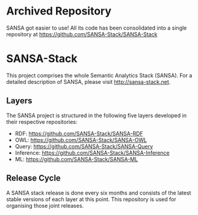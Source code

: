 # Archived Repository

SANSA got easier to use! All its code has been consolidated into a single repository at https://github.com/SANSA-Stack/SANSA-Stack


# SANSA-Stack
This project comprises the whole Semantic Analytics Stack (SANSA). For a detailed description of SANSA, please visit http://sansa-stack.net. 

## Layers
The SANSA project is structured in the following five layers developed in their respective repositories:

* RDF: https://github.com/SANSA-Stack/SANSA-RDF
* OWL: https://github.com/SANSA-Stack/SANSA-OWL
* Query: https://github.com/SANSA-Stack/SANSA-Query
* Inference: https://github.com/SANSA-Stack/SANSA-Inference
* ML: https://github.com/SANSA-Stack/SANSA-ML

## Release Cycle
A SANSA stack release is done every six months and consists of the latest stable versions of each layer at this point. This repository is used for organising those joint releases.
